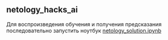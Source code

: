 ## netology_hacks_ai
Для воспроизведения обучения и получения предсказания последовательно запустить ноутбук [netology_solution.ipynb](https://github.com/Evgenkaz/netology_hacks_ai/blob/main/netology_solution.ipynb)
